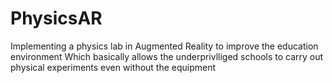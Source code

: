 # PhysicsAR
Implementing a physics lab in Augmented Reality to improve the education environment
Which basically allows the underprivlliged schools to carry out physical experiments even without the equipment
